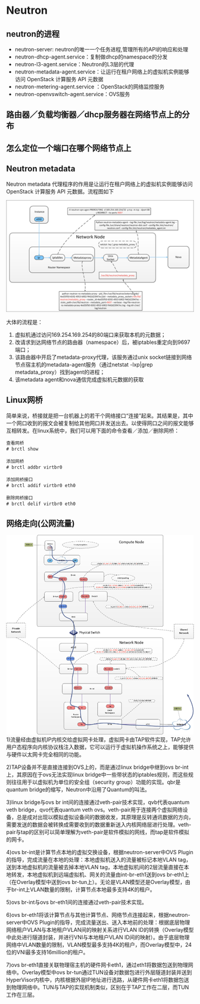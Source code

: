 # Neutron

## neutron的进程

* neutron-server: neutron的唯一一个任务进程,管理所有的API的响应和处理
* neutron-dhcp-agent.service：复制做dhcp的namespace的分发
* neutron-l3-agent.service：Neutron的L3层的代理
* neutron-metadata-agent.service：让运行在租户网络上的虚拟机实例能够访问 OpenStack 计算服务 API 元数据
* neutron-metering-agent.service ：OpenStack的网络监控服务  
* neutron-openvswitch-agent.service：OVS服务

## 路由器／负载均衡器／dhcp服务器在网络节点上的分布



## 怎么定位一个端口在哪个网络节点上

## Neutron metadata

Neutron metadata 代理程序的作用是让运行在租户网络上的虚拟机实例能够访问 OpenStack 计算服务 API 元数据。流程图如下

![](/assets/neutron-metadata.png)

大体的流程是：

1. 虚拟机通过访问169.254.169.254的80端口来获取本机的元数据；
2. 改请求到达网络节点的路由器（namespace）后，被iptables重定向到9697端口；
3. 该路由器中开启了metadata-proxy代理，该服务通过unix socket链接到网络节点宿主机的metadata-agent服务（通过netstat -lxp\|grep metadata\_proxy）找到agent的进程；
4. 该metadata agent和nova通信完成虚拟机元数据的获取

## Linux网桥

简单来说，桥接就是把一台机器上的若干个网络接口“连接”起来。其结果是，其中一个网口收到的报文会被复制给其他网口并发送出去。以使得网口之间的报文能够互相转发。在linux系统中，我们可以用下面的命令查看／添加／删除网桥：

```
查看网桥
# brctl show

添加网桥
# brctl addbr virtbr0

添加网桥接口
# brctl addif virtbr0 eth0

删除网桥接口
# brctl delif virtbr0 eth0
```

## 网络走向\(公网流量\)

![](/assets/neutron-net2.png)  
1\)流量经由虚拟机IP内核交给虚拟网卡处理，虚拟网卡由TAP软件实现，TAP允许用户态程序向内核协议栈注入数据，它可以运行于虚拟机操作系统之上，能够提供与硬件以太网卡完全相同的功能。

2\)TAP设备并不是直接连接到OVS上的，而是通过linux bridge中继到ovs br-int上，其原因在于ovs无法实现linux bridge中一些带状态的iptables规则，而这些规则往往用于以虚拟机为单位的安全组（security group）功能的实现。qbr是quantum bridge的缩写，Neutron中沿用了Quantum的叫法。

3\)linux bridge与ovs br int间的连接通过veth-pair技术实现，qvb代表quantum veth bridge，qvo代表quantum veth ovs。veth-pair用于连接两个虚拟网络设备，总是成对出现以模拟虚拟设备间的数据收发，其原理是反转通讯数据的方向，需要发送的数据会被转换成需要收到的数据重新送入内核网络层进行处理。veth-pair与tap的区别可以简单理解为veth-pair是软件模拟的网线，而tap是软件模拟的网卡。

4\)ovs br-int是计算节点本地的虚拟交换设备，根据neutron-server中OVS Plugin的指导，完成流量在本地的处理：本地虚拟机送入的流量被标记本地VLAN tag，送到本地虚拟机的流量被去掉本地VLAN tag，本地虚拟机间的2层流量直接在本地转发，本地虚拟机到远端虚拟机、网关的流量由int-br-eth1送到ovs br-eth1上（在Overlay模型中送到ovs br-tun上）。无论是VLAN模型还是Overlay模型，由于br-int上VLAN数量的限制，计算节点本地最多支持4K的租户。

5\)ovs br-int与ovs br-eth1间的连接通过veth-pair技术实现。

6\)ovs br-eth1将该计算节点与其他计算节点、网络节点连接起来，根据neutron-server中OVS Plugin的指导，完成流量送出、送入本地前的处理：根据底层物理网络租户VLAN与本地租户VLAN间的映射关系进行VLAN ID的转换（Overlay模型中此处进行隧道封装，并进行VNI与本地租户VLAN ID间的映射）。由于底层物理网络中VLAN数量的限制，VLAN模型最多支持4K的租户，而Overlay模型中，24位的VNI最多支持16million的租户。

7\)ovs br-eth1直接关联物理宿主机的硬件网卡eth1，通过eth1将数据包送到物理网络中。Overlay模型中ovs br-tun通过TUN设备对数据包进行外层隧道封装并送到HyperVisor内核中，内核根据外层IP地址进行选路，从硬件网卡eth1将数据包送到物理网络中。TUN与TAP的实现机制类似，区别在于TAP工作在二层，而TUN工作在三层。

